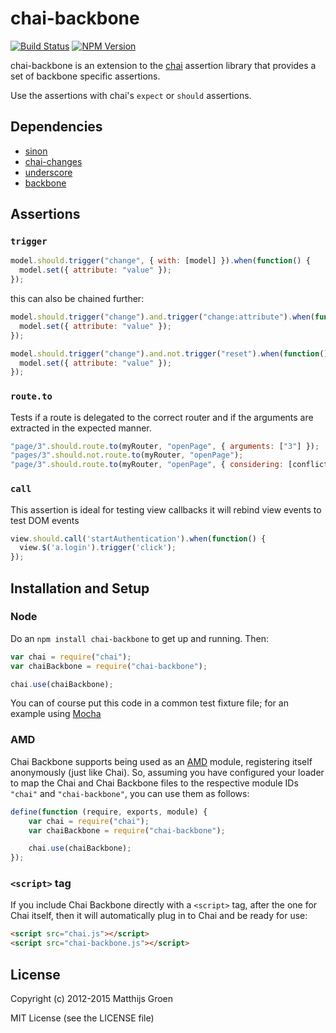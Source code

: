 chai-backbone
=============

[![Build Status](https://travis-ci.org/matthijsgroen/chai-backbone.png?branch=master)](https://travis-ci.org/matthijsgroen/chai-backbone)
[![NPM Version](https://fury-badge.herokuapp.com/js/chai-backbone.png)](http://badge.fury.io/js/chai-backbone)

chai-backbone is an extension to the [chai](http://chaijs.com/) assertion library that
provides a set of backbone specific assertions.

Use the assertions with chai's `expect` or `should` assertions.

Dependencies
------------

- [sinon](http://sinonjs.org/)
- [chai-changes](https://github.com/matthijsgroen/chai-changes)
- [underscore](http://underscorejs.org/)
- [backbone](http://backbonejs.org/)

Assertions
----------

### `trigger`

```javascript
model.should.trigger("change", { with: [model] }).when(function() {
  model.set({ attribute: "value" });
});
```

this can also be chained further:

```javascript
model.should.trigger("change").and.trigger("change:attribute").when(function() {
  model.set({ attribute: "value" });
});

model.should.trigger("change").and.not.trigger("reset").when(function() {
  model.set({ attribute: "value" });
});
```

### `route.to`

Tests if a route is delegated to the correct router and if the arguments
are extracted in the expected manner.

```javascript
"page/3".should.route.to(myRouter, "openPage", { arguments: ["3"] });
"pages/3".should.not.route.to(myRouter, "openPage");
"page/3".should.route.to(myRouter, "openPage", { considering: [conflictingRouter] });
```

### `call`

This assertion is ideal for testing view callbacks it will rebind view
events to test DOM events

```javascript
view.should.call('startAuthentication').when(function() {
  view.$('a.login').trigger('click');
});
```

## Installation and Setup

### Node

Do an `npm install chai-backbone` to get up and running. Then:

```javascript
var chai = require("chai");
var chaiBackbone = require("chai-backbone");

chai.use(chaiBackbone);
```

You can of course put this code in a common test fixture file; for an example using [Mocha][mocha]

### AMD

Chai Backbone supports being used as an [AMD][amd] module, registering itself anonymously (just like Chai). So,
assuming you have configured your loader to map the Chai and Chai
Backbone files to the respective module IDs
`"chai"` and `"chai-backbone"`, you can use them as follows:

```javascript
define(function (require, exports, module) {
    var chai = require("chai");
    var chaiBackbone = require("chai-backbone");

    chai.use(chaiBackbone);
});
```

### `<script>` tag

If you include Chai Backbone directly with a `<script>` tag, after the one for Chai itself,
then it will automatically plug in to Chai and be ready for use:

```html
<script src="chai.js"></script>
<script src="chai-backbone.js"></script>
```

## License

Copyright (c) 2012-2015 Matthijs Groen

MIT License (see the LICENSE file)

[chai]: http://chaijs.com/
[mocha]: http://mochajs.org/
[amd]: https://github.com/amdjs/amdjs-api/wiki/AMD

